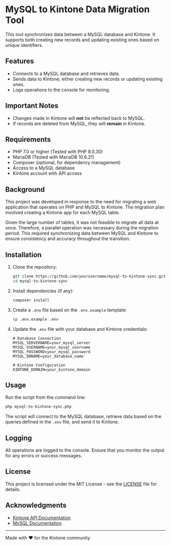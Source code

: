 # MySQL to Kintone Data Migration Tool

This tool synchronizes data between a MySQL database and Kintone. It supports both creating new records and updating existing ones based on unique identifiers.

## Features

- Connects to a MySQL database and retrieves data.
- Sends data to Kintone, either creating new records or updating existing ones.
- Logs operations to the console for monitoring.

## Important Notes

- Changes made in Kintone will **not** be reflected back to MySQL.
- If records are deleted from MySQL, they will **remain** in Kintone.

## Requirements

- PHP 7.0 or higher (Tested with PHP 8.0.30)
- MariaDB (Tested with MariaDB 10.6.21)
- Composer (optional, for dependency management)
- Access to a MySQL database
- Kintone account with API access

## Background

This project was developed in response to the need for migrating a web application that operates on PHP and MySQL to Kintone. The migration plan involved creating a Kintone app for each MySQL table.

Given the large number of tables, it was not feasible to migrate all data at once. Therefore, a parallel operation was necessary during the migration period. This required synchronizing data between MySQL and Kintone to ensure consistency and accuracy throughout the transition.

## Installation

1. Clone the repository:

   ```bash
   git clone https://github.com/yourusername/mysql-to-kintone-sync.git
   cd mysql-to-kintone-sync
   ```

2. Install dependencies (if any):

   ```bash
   composer install
   ```

3. Create a `.env` file based on the `.env.example` template:

   ```bash
   cp .env.example .env
   ```

4. Update the `.env` file with your database and Kintone credentials:

   ```env
   # Database Connection
   MYSQL_SERVERNAME=your_mysql_server
   MYSQL_USERNAME=your_mysql_username
   MYSQL_PASSWORD=your_mysql_password
   MYSQL_DBNAME=your_database_name

   # Kintone Configuration
   KINTONE_DOMAIN=your_kintone_domain
   ```

## Usage

Run the script from the command line:

```bash
php mysql-to-kintone-sync.php
```

The script will connect to the MySQL database, retrieve data based on the queries defined in the `.env` file, and send it to Kintone.

## Logging

All operations are logged to the console. Ensure that you monitor the output for any errors or success messages.

## License

This project is licensed under the MIT License - see the [LICENSE](LICENSE) file for details.

## Acknowledgments

- [Kintone API Documentation](https://developer.kintone.io/hc/en-us)
- [MySQL Documentation](https://dev.mysql.com/doc/)

---
Made with ❤️ for the Kintone community 